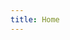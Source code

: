 ```yaml
---
title: Home
---
```


<!-- Render this file with: blogdown::build_site(local = FALSE, build_rmd = TRUE) -->
<!-- Add home content here (goes above 'Latest posts') -->
